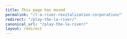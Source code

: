 ```yaml
---
title: This page has moved
permalink: "/l-a-river-revitalization-corporation/"
redirect: "/play-the-la-river/"
canonical_url: "/play-the-la-river/"
layout: redirect
---
```

